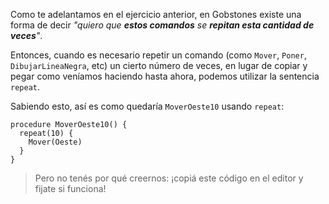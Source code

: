 Como te adelantamos en el ejercicio anterior, en Gobstones existe una forma de decir _"quiero que **estos comandos** se **repitan esta cantidad de veces**"_.

Entonces, cuando es necesario repetir un comando (como `Mover`, `Poner`, `DibujarLineaNegra`, etc) un cierto número de veces, en lugar de copiar y pegar como veníamos haciendo hasta ahora, podemos utilizar la sentencia `repeat`.

Sabiendo esto, así es como quedaría `MoverOeste10` usando `repeat`:

```puppet
procedure MoverOeste10() {
  repeat(10) {
    Mover(Oeste)
  }
}
```

> Pero no tenés por qué creernos: ¡copiá este código en el editor y fijate si funciona!